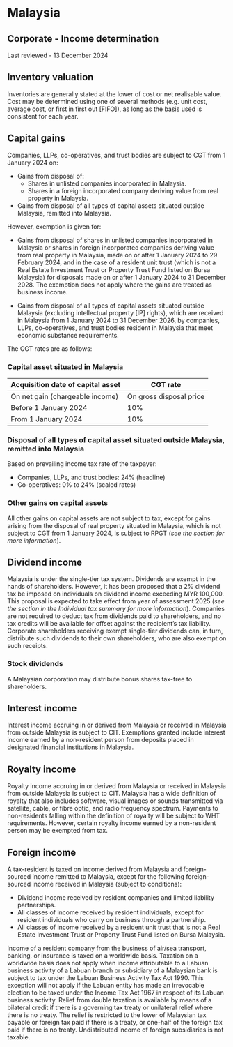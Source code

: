 # Malaysia
## Corporate - Income determination
Last reviewed - 13 December 2024
## Inventory valuation
Inventories are generally stated at the lower of cost or net realisable value. Cost may be determined using one of several methods (e.g. unit cost, average cost, or first in first out [FIFO]), as long as the basis used is consistent for each year.
## Capital gains
Companies, LLPs, co-operatives, and trust bodies are subject to CGT from 1 January 2024 on:
  * Gains from disposal of: 
    * Shares in unlisted companies incorporated in Malaysia.
    * Shares in a foreign incorporated company deriving value from real property in Malaysia.
  * Gains from disposal of all types of capital assets situated outside Malaysia, remitted into Malaysia.


However, exemption is given for:
  * Gains from disposal of shares in unlisted companies incorporated in Malaysia or shares in foreign incorporated companies deriving value from real property in Malaysia, made on or after 1 January 2024 to 29 February 2024,  and in the case of a resident unit trust (which is not a Real Estate Investment Trust or Property Trust Fund listed on Bursa Malaysia) for disposals made on or after 1 January 2024 to 31 December 2028. The exemption does not apply where the gains are treated as business income.


  * Gains from disposal of all types of capital assets situated outside Malaysia (excluding intellectual property [IP] rights), which are received in Malaysia from 1 January 2024 to 31 December 2026, by companies, LLPs, co-operatives, and trust bodies resident in Malaysia that meet economic substance requirements.


The CGT rates are as follows:
### Capital asset situated in Malaysia
Acquisition date of capital asset | CGT rate  
---|---  
On net gain (chargeable income) | On gross disposal price  
Before 1 January 2024 | 10% | or 2%  
From 1 January 2024 | 10% | Not applicable  
### Disposal of all types of capital asset situated outside Malaysia, remitted into Malaysia
Based on prevailing income tax rate of the taxpayer:
  * Companies, LLPs, and trust bodies: 24% (headline)
  * Co-operatives: 0% to 24% (scaled rates)


### Other gains on capital assets
All other gains on capital assets are not subject to tax, except for gains arising from the disposal of real property situated in Malaysia, which is not subject to CGT from 1 January 2024, is subject to RPGT (_see the_ _section for more information_).
## Dividend income
Malaysia is under the single-tier tax system. Dividends are exempt in the hands of shareholders. However, it has been proposed that a 2% dividend tax be imposed on individuals on dividend income exceeding MYR 100,000. This proposal is expected to take effect from year of assessment 2025 (_see the section in the Individual tax summary for more information_). Companies are not required to deduct tax from dividends paid to shareholders, and no tax credits will be available for offset against the recipient’s tax liability. Corporate shareholders receiving exempt single-tier dividends can, in turn, distribute such dividends to their own shareholders, who are also exempt on such receipts.
### Stock dividends
A Malaysian corporation may distribute bonus shares tax-free to shareholders.
## Interest income
Interest income accruing in or derived from Malaysia or received in Malaysia from outside Malaysia is subject to CIT. Exemptions granted include interest income earned by a non-resident person from deposits placed in designated financial institutions in Malaysia.
## Royalty income
Royalty income accruing in or derived from Malaysia or received in Malaysia from outside Malaysia is subject to CIT. Malaysia has a wide definition of royalty that also includes software, visual images or sounds transmitted via satellite, cable, or fibre optic, and radio frequency spectrum. Payments to non-residents falling within the definition of royalty will be subject to WHT requirements. However, certain royalty income earned by a non-resident person may be exempted from tax.
## Foreign income
A tax-resident is taxed on income derived from Malaysia and foreign-sourced income remitted to Malaysia, except for the following foreign-sourced income received in Malaysia (subject to conditions): 
  * Dividend income received by resident companies and limited liability partnerships.
  * All classes of income received by resident individuals, except for resident individuals who carry on business through a partnership.
  * All classes of income received by a resident unit trust that is not a Real Estate Investment Trust or Property Trust Fund listed on Bursa Malaysia.


Income of a resident company from the business of air/sea transport, banking, or insurance is taxed on a worldwide basis.
Taxation on a worldwide basis does not apply when income attributable to a Labuan business activity of a Labuan branch or subsidiary of a Malaysian bank is subject to tax under the Labuan Business Activity Tax Act 1990. This exception will not apply if the Labuan entity has made an irrevocable election to be taxed under the Income Tax Act 1967 in respect of its Labuan business activity.
Relief from double taxation is available by means of a bilateral credit if there is a governing tax treaty or unilateral relief where there is no treaty. The relief is restricted to the lower of Malaysian tax payable or foreign tax paid if there is a treaty, or one-half of the foreign tax paid if there is no treaty.
Undistributed income of foreign subsidiaries is not taxable.
